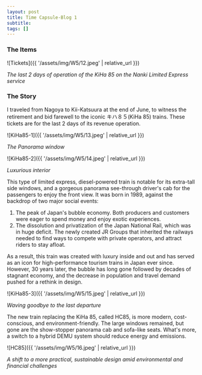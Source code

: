 ```yaml
---
layout: post
title: Time Capsule-Blog 1
subtitle: 
tags: []
---
```


### The Items

![Tickets]({{ '/assets/img/W5/12.jpeg' | relative_url }})

*The last 2 days of operation of the KiHa 85 on the Nanki Limited Express service*

### The Story

I traveled from Nagoya to Kii-Katsuura at the end of June, to witness the retirement and bid farewell to the iconic キハ８５(KiHa 85) trains. These tickets are for the last 2 days of its revenue operation.

![KiHa85-1]({{ '/assets/img/W5/13.jpeg' | relative_url }})

*The Panorama window*

![KiHa85-2]({{ '/assets/img/W5/14.jpeg' | relative_url }})

*Luxurious interior*

This type of limited express, diesel-powered train is notable for its extra-tall side windows, and a gorgeous panorama see-through driver's cab for the passengers to enjoy the front view. It was born in 1989, against the backdrop of two major social events:

1. The peak of Japan's bubble economy. Both producers and customers were eager to spend money and enjoy exotic experiences.
2. The dissolution and privatization of the Japan National Rail, which was in huge deficit. The newly created JR Groups that inherited the railways needed to find ways to compete with private operators, and attract riders to stay afloat.

As a result, this train was created with luxury inside and out and has served as an icon for high-performance tourism trains in Japan ever since. However, 30 years later, the bubble has long gone followed by decades of stagnant economy, and the decrease in population and travel demand pushed for a rethink in design.

![KiHa85-3]({{ '/assets/img/W5/15.jpeg' | relative_url }})

*Waving goodbye to the last departure*

The new train replacing the KiHa 85, called HC85, is more modern, cost-conscious, and environment-friendly. The large windows remained, but gone are the show-stopper panorama cab and sofa-like seats. What's more, a switch to a hybrid DEMU system should reduce energy and emissions.

![HC85]({{ '/assets/img/W5/16.jpeg' | relative_url }})

*A shift to a more practical, sustainable design amid environmental and financial challenges*
